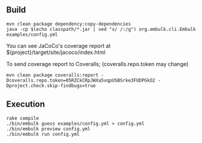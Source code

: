 ## Build

```
mvn clean package dependency:copy-dependencies
java -cp $(echo classpath/*.jar | sed "s/ /:/g") org.embulk.cli.Embulk examples/config.yml
```

You can see JaCoCo's coverage report at ${project}/target/site/jacoco/index.html

To send coverage report to Coveralls; (coveralls.repo.token may change)

```
mvn clean package coveralls:report -Dcoveralls.repo.token=05RZCkCRpJWXa5vqpUSBSrke3FUDPGkO2 -Dproject.check.skip-findbugs=true
```

## Execution

```
rake compile
./bin/embulk guess examples/config.yml > config.yml
./bin/embulk preview config.yml
./bin/embulk run config.yml
```

